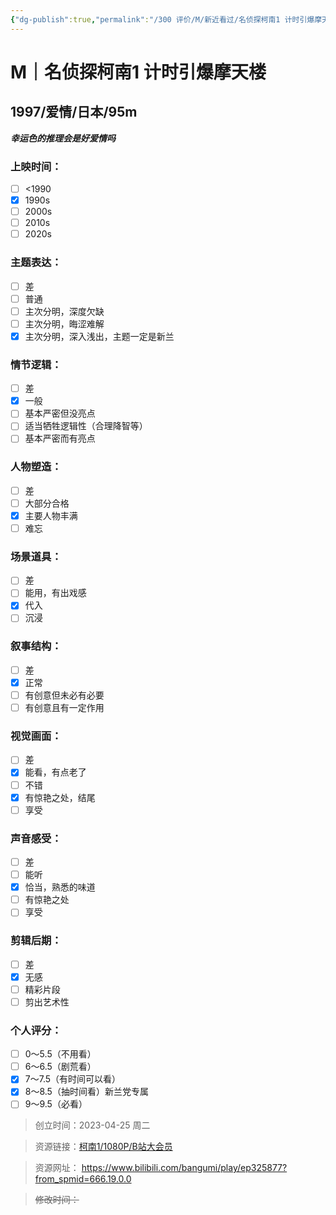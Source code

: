 ```yaml
---
{"dg-publish":true,"permalink":"/300 评价/M/新近看过/名侦探柯南1 计时引爆摩天楼/","title":"名侦探柯南1 计时引爆摩天楼","tags":["M","推理","爱情"],"created":"2024-01-25T18:45:04.000+08:00","updated":"2024-01-25T18:45:04.000+08:00"}
---
```



# M｜名侦探柯南1 计时引爆摩天楼
## 1997/爱情/日本/95m
***幸运色的推理会是好爱情吗***
### 上映时间：
- [ ] <1990
- [x] 1990s
- [ ] 2000s
- [ ] 2010s
- [ ] 2020s
### 主题表达：
- [ ] 差
- [ ] 普通
- [ ] 主次分明，深度欠缺
- [ ] 主次分明，晦涩难解
- [x] 主次分明，深入浅出，主题一定是新兰
### 情节逻辑：
- [ ] 差
- [x] 一般
- [ ] 基本严密但没亮点
- [ ] 适当牺牲逻辑性（合理降智等）
- [ ] 基本严密而有亮点
### 人物塑造：
- [ ] 差
- [ ] 大部分合格
- [x] 主要人物丰满
- [ ] 难忘
### 场景道具：
- [ ] 差
- [ ] 能用，有出戏感
- [x] 代入
- [ ] 沉浸
### 叙事结构：
- [ ] 差
- [x] 正常
- [ ] 有创意但未必有必要
- [ ] 有创意且有一定作用
### 视觉画面：
- [ ] 差
- [x] 能看，有点老了
- [ ] 不错
- [x] 有惊艳之处，结尾
- [ ] 享受
### 声音感受：
- [ ] 差
- [ ] 能听
- [x] 恰当，熟悉的味道
- [ ] 有惊艳之处
- [ ] 享受
### 剪辑后期：
- [ ] 差
- [x] 无感
- [ ] 精彩片段
- [ ] 剪出艺术性
### 个人评分：
- [ ] 0～5.5（不用看）
- [ ] 6～6.5（剧荒看）
- [x] 7～7.5（有时间可以看）
- [x] 8～8.5（抽时间看）新兰党专属
- [ ] 9～9.5（必看）

>创立时间：2023-04-25 周二

>资源链接：[柯南1/1080P/B站大会员](https://www.bilibili.com/bangumi/play/ep325877?from_spmid=666.19.0.0)

>资源网址：
>https://www.bilibili.com/bangumi/play/ep325877?from_spmid=666.19.0.0

>~~修改时间：~~



